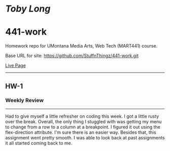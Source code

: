 # *Toby Long*

# 441-work
Homework repo for UMontana Media Arts,
Web Tech (MART441) course.

Base URL for site:
https://github.com/StuffnThingz/441-work.git

[Live Page](https://stuffnthingz.github.io/441-work/HW-1/)

---
## HW-1

### Weekly Review

---
Had to give myself a little refresher on coding this week. I got a little rusty over the break. Overall, the only thing I stuggled with was getting my menu to change from a row to a column at a breakpoint. I figured it out using the flex-direction attribute. I'm sure there is an easier way. Besides that, this assignment went pretty smooth. I was able to look back at past assignments it all started coming back to me.
